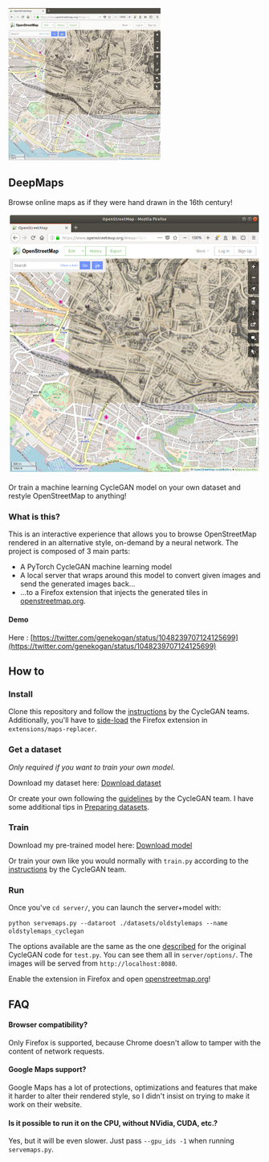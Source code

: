 ![DeepMaps browser preview](server/imgs/DeepMaps-Preview_303px.gif)

## DeepMaps

Browse online maps as if they were hand drawn in the 16th century!

![DeepMaps screenshot](server/imgs/deepmaps.png)

Or train a machine learning CycleGAN model on your own dataset and restyle OpenStreetMap to anything!

### What is this?

This is an interactive experience that allows you to browse OpenStreetMap rendered in an alternative style, on-demand by a neural network. The project is composed of 3 main parts:

- A PyTorch CycleGAN machine learning model
- A local server that wraps around this model to convert given images and send the generated images back...
- ...to a Firefox extension that injects the generated tiles in [openstreetmap.org](openstreetmap.org).

#### Demo

Here : [https://twitter.com/genekogan/status/1048239707124125699](https://twitter.com/genekogan/status/1048239707124125699)

## How to

### Install

Clone this repository and follow the [instructions](server/README.md) by the CycleGAN teams. Additionally, you'll have to [side-load](https://developer.mozilla.org/en-US/docs/Mozilla/Add-ons/WebExtensions/Alternative_distribution_options/Sideloading_add-ons#Using_Install_Add-on_From_File) the Firefox extension in `extensions/maps-replacer`.

### Get a dataset

_Only required if you want to train your own model._

Download my dataset here:
[Download dataset](https://www.dropbox.com/s/3k54v4eelgg5m6e/dataset-oldstylemaps-2018-10-06.zip?dl=0)

Or create your own following the [guidelines](server/README.md) by the CycleGAN team. I have some additional tips in [Preparing datasets](PreparingDatasets.md).

### Train

Download my pre-trained model here:
[Download model](https://www.dropbox.com/s/znpnhqhwrx47ern/model-oldstylemaps-2018-10-06.zip?dl=0)

Or train your own like you would normally with `train.py` according to the [instructions](server/README.md) by the CycleGAN team.

### Run

Once you've
`cd server/`,
you can launch the server+model with:

```
python servemaps.py --dataroot ./datasets/oldstylemaps --name oldstylemaps_cyclegan
```

The options available are the same as the one [described](server/README.md) for the original CycleGAN code for `test.py`. You can see them all in `server/options/`.
The images will be served from `http://localhost:8080`.

Enable the extension in Firefox and open [openstreetmap.org](openstreetmap.org)!

## FAQ

#### Browser compatibility?

Only Firefox is supported, because Chrome doesn't allow to tamper with the content of network requests.

#### Google Maps support?

Google Maps has a lot of protections, optimizations and features that make it harder to alter their rendered style, so I didn't insist on trying to make it work on their website.

#### Is it possible to run it on the CPU, without NVidia, CUDA, etc.?

Yes, but it will be even slower. Just pass `--gpu_ids -1` when running `servemaps.py`.
